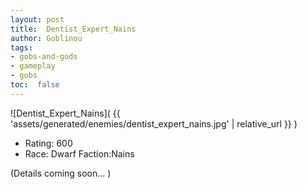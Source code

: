 ```yaml
---
layout: post
title:  Dentist_Expert_Nains
author: Goblinou
tags:
- gobs-and-gods
- gameplay
- gobs
toc:  false
---
```


![Dentist_Expert_Nains]( {{ 'assets/generated/enemies/dentist_expert_nains.jpg' | relative_url }} )
- Rating: 600
- Race: Dwarf  Faction:Nains

(Details coming soon... )